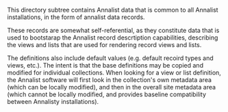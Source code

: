 This directory subtree contains Annalist data that is common to all Annalist installations, in the form of annalist data records.

These records are somewhat self-referential, as they constitute data that is used to bootstarap the Annalist record descrtiption capabilities, describing the views and lists that are used for rendering record views and lists.

The definitions also include default values (e.g. default recoird types and views, etc.).  The intent is that the base definitions may be copied and modified for individual collections.  When looking for a view or list definition, the Annalist software will first look in the collection's own metadata area (which can be locally modified), and then in the overall site metadata area (which cannot be locally modified, and provides baseline compatibility between Annalisty installations).

